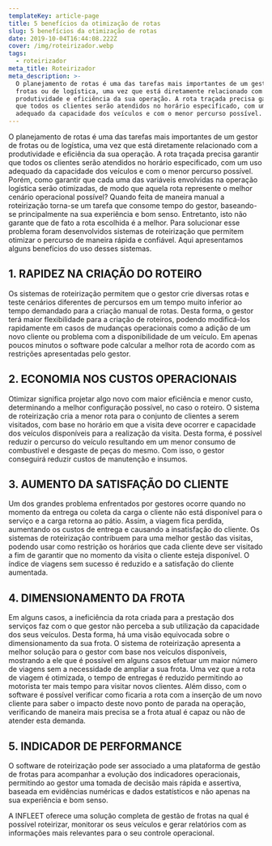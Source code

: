 ```yaml
---
templateKey: article-page
title: 5 benefícios da otimização de rotas
slug: 5 benefícios da otimização de rotas
date: 2019-10-04T16:44:08.222Z
cover: /img/roteirizador.webp
tags:
  - roteirizador
meta_title: Roteirizador
meta_description: >-
  O planejamento de rotas é uma das tarefas mais importantes de um gestor de
  frotas ou de logística, uma vez que está diretamente relacionado com a
  produtividade e eficiência da sua operação. A rota traçada precisa garantir
  que todos os clientes serão atendidos no horário especificado, com um uso
  adequado da capacidade dos veículos e com o menor percurso possível.
---
```

O planejamento de rotas é uma das tarefas mais importantes de um gestor de frotas ou de logística, uma vez que está diretamente relacionado com a produtividade e eficiência da sua operação. A rota traçada precisa garantir que todos os clientes serão atendidos no horário especificado, com um uso adequado da capacidade dos veículos e com o menor percurso possível. Porém, como garantir que cada uma das variáveis envolvidas na operação logística serão otimizadas, de modo que aquela rota represente o melhor cenário operacional possível? Quando feita de maneira manual a roteirização torna-se um tarefa que consome tempo do gestor, baseando-se principalmente na sua experiência e bom senso. Entretanto, isto não garante que de fato a rota escolhida é a melhor. Para solucionar esse problema foram desenvolvidos sistemas de roteirização que permitem otimizar o percurso de maneira rápida e confiável. Aqui apresentamos alguns benefícios do uso desses sistemas.

## 1. RAPIDEZ NA CRIAÇÃO DO ROTEIRO

Os sistemas de roteirização permitem que o gestor crie diversas rotas e teste cenários diferentes de percursos em um tempo muito inferior ao tempo demandado para a criação manual de rotas. Desta forma, o gestor terá maior flexibilidade para a criação de roteiros, podendo modificá-los rapidamente em casos de mudanças operacionais como a adição de um novo cliente ou problema com a disponibilidade de um veículo. Em apenas poucos minutos o software pode calcular a melhor rota de acordo com as restrições apresentadas pelo gestor.

## 2. ECONOMIA NOS CUSTOS OPERACIONAIS

Otimizar significa projetar algo novo com maior eficiência e menor custo, determinando a melhor configuração possível, no caso o roteiro. O sistema de roteirização cria a menor rota para o conjunto de clientes a serem visitados, com base no horário em que a visita deve ocorrer e capacidade dos veículos disponíveis para a realização da visita. Desta forma, é possível reduzir o percurso do veículo resultando em um menor consumo de combustível e desgaste de peças do mesmo. Com isso, o gestor conseguirá reduzir custos de manutenção e insumos. 

## 3. AUMENTO DA SATISFAÇÃO DO CLIENTE

Um dos grandes problema enfrentados por gestores ocorre quando no momento da entrega ou coleta da carga o cliente não está disponível para o serviço e a carga retorna ao pátio. Assim, a viagem fica perdida, aumentando os custos de entrega e causando a insatisfação do cliente. Os sistemas de roteirização contribuem para uma melhor gestão das visitas, podendo usar como restrição os horários que cada cliente deve ser visitado a fim de garantir que no momento da visita o cliente esteja disponível. O índice de viagens sem sucesso é reduzido e a satisfação do cliente aumentada.

## 4. DIMENSIONAMENTO DA FROTA

Em alguns casos, a ineficiência da rota criada para a prestação dos serviços faz com o que gestor não perceba a sub utilização da capacidade dos seus veículos. Desta forma, há uma visão equivocada sobre o dimensionamento da sua frota. O sistema de roteirização apresenta a melhor solução para o gestor com base nos veículos disponíveis, mostrando a ele que é possível em alguns casos efetuar um maior número de viagens sem a necessidade de ampliar a sua frota. Uma vez que a rota de viagem é otimizada, o tempo de entregas é reduzido permitindo ao motorista ter mais tempo para visitar novos clientes. Além disso, com o software é possível verificar como ficaria a rota com a inserção de um novo cliente para saber o impacto deste novo ponto de parada na operação, verificando de maneira mais precisa se a frota atual é capaz ou não de atender esta demanda.  

## 5. INDICADOR DE PERFORMANCE

O software de roteirização pode ser associado a uma plataforma de gestão de frotas para acompanhar a evolução dos indicadores operacionais, permitindo ao gestor uma tomada de decisão mais rápida e assertiva, baseada em evidências numéricas e dados estatísticos e não apenas na sua experiência e bom senso.

A INFLEET oferece uma solução completa de gestão de frotas na qual é possível roteirizar, monitorar os seus veículos e gerar relatórios com as informações mais relevantes para o seu controle operacional.

